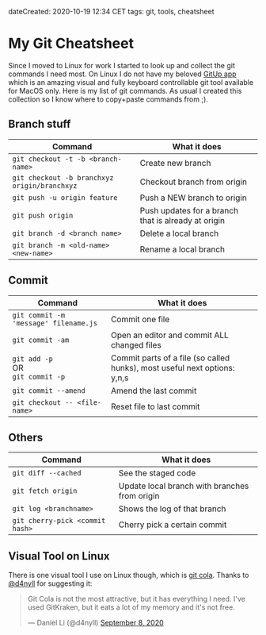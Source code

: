 dateCreated: 2020-10-19 12:34 CET
tags: git, tools, cheatsheet

# My Git Cheatsheet

Since I moved to Linux for work I started to look up and collect the git commands I need most. 
On Linux I do not have my beloved [GitUp app](https://gitup.co/)
which is an amazing visual and fully keyboard controllable git tool available for MacOS only.
Here is my list of git commands. As usual I created this collection so I know where to copy+paste commands from ;).

## Branch stuff

| Command | What it does |
| --- | --- |
| `git checkout -t -b <branch-name>` | Create new branch |
| `git checkout -b branchxyz origin/branchxyz` | Checkout branch from origin |
| `git push -u origin feature` | Push a NEW branch to origin |
| `git push origin` | Push updates for a branch that is already at origin |
| `git branch -d <branch name>` | Delete a local branch |
| `git branch -m <old-name> <new-name>` | Rename a local branch |

## Commit
| Command | What it does |
| --- | --- |
| `git commit -m 'message' filename.js` | Commit one file |
| `git commit -am` | Open an editor and commit ALL changed files |
| `git add -p` <br/>OR<br/> `git commit -p` | Commit parts of a file (so called hunks), most useful next options: y,n,s |
| `git commit --amend` | Amend the last commit |
| `git checkout -- <file-name>` | Reset file to last commit |

## Others
| Command | What it does |
| --- | --- |
| `git diff --cached` | See the staged code |
| `git fetch origin` | Update local branch with branches from origin |
| `git log <branchname>` | Shows the log of that branch |
| `git cherry-pick <commit hash>` | Cherry pick a certain commit |

## Visual Tool on Linux
There is one visual tool I use on Linux though, which is [git cola](https://git-cola.github.io/).
Thanks to [@d4nyll](https://twitter.com/d4nyll) for suggesting it:

<blockquote class="twitter-tweet">
    <p lang="en" dir="ltr">
        Git Cola is not the most attractive, but it has everything I need. I&#39;ve used GitKraken, but it eats a lot of my memory and it&#39;s not free.
    </p>
    &mdash; Daniel Li (@d4nyll) <a href="https://twitter.com/d4nyll/status/1303282211702022144?ref_src=twsrc%5Etfw">September 8, 2020</a>
</blockquote>


